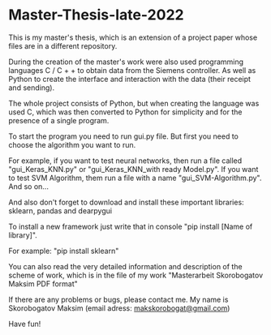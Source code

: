 # Master-Thesis-late-2022
This is my master's thesis, which is an extension of a project paper whose files are in a different repository. 

During the creation of the master's work were also used programming languages C / C + + to obtain data from the Siemens controller. As well as Python to create the interface and interaction with the data (their receipt and sending). 

The whole project consists of Python, but when creating the language was used C, which was then converted to Python for simplicity and for the presence of a single program.

To start the program you need to run gui.py file. 
But first you need to choose the algorithm you want to run. 

For example, if you want to test neural networks, then run a file called "gui_Keras_KNN.py" or "gui_Keras_KNN_with ready Model.py".
If you want to test SVM Algorithm, them run a file with a name "gui_SVM-Algorithm.py".
And so on...

And also don't forget to download and install these important libraries: sklearn, pandas and dearpygui

To install a new framework just write that in console "pip install [Name of library]". 

For example: "pip install sklearn"

You can also read the very detailed information and description of the scheme of work, which is in the file of my work "Masterarbeit Skorobogatov Maksim PDF format"

If there are any problems or bugs, please contact me. My name is Skorobogatov Maksim (email adress: makskorobogat@gmail.com)

Have fun!
